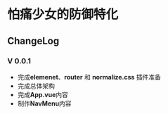 # 怕痛少女的防御特化

## ChangeLog

### V 0.0.1

+ 完成**elemenet**、**router** 和 **normalize.css** 插件准备
+ 完成总体架构
+ 完成**App.vue**内容
+ 制作**NavMenu**内容
